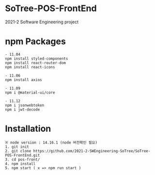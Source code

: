 # SoTree-POS-FrontEnd
2021-2 Software Engineering project 

# npm Packages
```
- 11.04
npm install styled-components
npm install react-router-dom
npm install react-icons

- 11.06
npm install axios

- 11.09
npm i @material-ui/core 

- 11.12
npm i jsonwebtoken
npm i jwt-decode
```

# Installation
```
※ node version : 14.16.1 (node 버전확인 필요)
1. git init 
2. git clone https://github.com/2021-2-SWEngineering-SoTree/SoTree-POS-FrontEnd.git
3. cd pos-front/
4. npm install
5. npm start ( x => npm run start )
```
